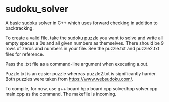 # sudoku_solver
A basic sudoku solver in C++ which uses forward checking in addition to backtracking. 

To create a valid file, take the sudoku puzzle you want to solve and write all empty spaces a 0s and all given numbers as themselves. There should be 9 rows of zeros and numbers in your file. See the puzzle.txt and puzzle2.txt files for reference. 

Pass the .txt file as a command-line argument when executing a.out.

Puzzle.txt is an easier puzzle whereas puzzle2.txt is significantly harder. Both puzzles were taken from https://www.websudoku.com/.

To compile, for now, use g++ board.hpp board.cpp solver.hpp solver.cpp main.cpp as the command. The makefile is incoming. 
